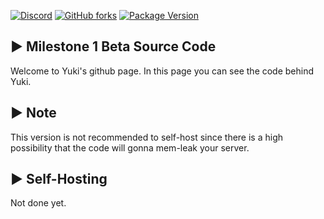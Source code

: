 [![Discord](https://discordapp.com/api/guilds/503423569192157184/widget.png?style=shield)](https://discord.gg/ck8kajr)
[![GitHub forks](https://img.shields.io/github/forks/yukidiscordbot/Yuki-Public)](https://github.com/yukidiscordbot/Yuki-Public/network)
[![Package Version](https://img.shields.io/github/package-json/v/yukidiscordbot/Yuki-Public)](https://www.npmjs.com)


## ▶ Milestone 1 Beta Source Code

Welcome to Yuki's github page. In this page you can see the code behind Yuki.


## ▶ Note
This version is not recommended to self-host since there is a high possibility that the code will gonna mem-leak your server.

## ▶ Self-Hosting
Not done yet.
